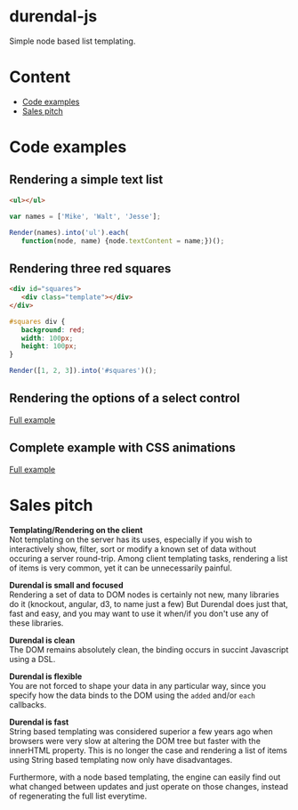 # durendal-js
Simple node based list templating.

# Content
* [Code examples](#code-examples)
* [Sales pitch](#sales-pitch)

<a name="code-examples"></a>
# Code examples

## Rendering a simple text list
```html
<ul></ul>
```

```javascript
var names = ['Mike', 'Walt', 'Jesse'];

Render(names).into('ul').each(
   function(node, name) {node.textContent = name;})();
```

## Rendering three red squares

```html
<div id="squares">
   <div class="template"></div>
</div>
```

```css
#squares div {
   background: red;
   width: 100px;
   height: 100px;
}
```

```javascript
Render([1, 2, 3]).into('#squares')();
```

## Rendering the options of a select control

[Full example](http://alexgalays.github.com/durendal-js/select.html)

## Complete example with CSS animations

[Full example](http://alexgalays.github.com/durendal-js/list.html)


<a name="sales-pitch"></a>
# Sales pitch

**Templating/Rendering on the client**  
Not templating on the server has its uses, especially if you wish to interactively show, filter, 
sort or modify a known set of data without occuring a server round-trip.
Among client templating tasks, rendering a list of items is very common, yet it can be unnecessarily painful.

**Durendal is small and focused**  
Rendering a set of data to DOM nodes is certainly not new, many libraries do it (knockout, angular, d3, to name just a few)
But Durendal does just that, fast and easy, and you may want to use it when/if you don't use any of these libraries.

**Durendal is clean**  
The DOM remains absolutely clean, the binding occurs in succint Javascript using a DSL.

**Durendal is flexible**  
You are not forced to shape your data in any particular way, since you specify how the data binds to the DOM
using the `added` and/or `each` callbacks.

**Durendal is fast**  
String based templating was considered superior a few years ago when browsers were very slow
at altering the DOM tree but faster with the innerHTML property. This is no longer the case and rendering a list of items using String based templating now only have disadvantages.

Furthermore, with a node based templating, the engine can easily
find out what changed between updates and just operate on those changes, instead of regenerating the full list everytime.